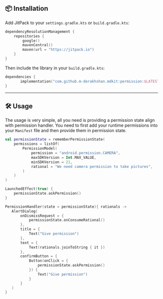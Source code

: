## 📦 Installation

Add JitPack to your `settings.gradle.kts` or `build.gradle.kts`:

```kotlin
dependencyResolutionManagement {
    repositories {
        google()
        mavenCentral()
        maven(url = "https://jitpack.io")
    }
}
````

Then include the library in your `build.gradle.kts`:

```kotlin
dependencies {
       implementation("com.github.m-derakhshan.mdkit:permission:$LATEST_VERSION")
}
```

---

## 🛠️ Usage

The usage is very simple, all you need is providing a permission state align with permission handler.
You need to first add your runtime permissions into your `Manifest` file and then provide them in permission state.

```kotlin
val permissionState = rememberPermissionState(
    permissions = listOf(
        PermissionModel(
            permission = "android.permission.CAMERA",
            maxSDKVersion = Int.MAX_VALUE,
            minSDKVersion = 21,
            rational = "We need camera permission to take pictures",
        )
    )
)

LaunchedEffect(true) {
    permissionState.askPermission()
}

PermissionHandler(state = permissionState){ rationals ->
   AlertDialog(
       onDismissRequest = {
           permissionState.onConsumeRational()
       },
       title = {
           Text("Give permission")
       },
       text = {
           Text(rationals.joinToString { it })
       },
       confirmButton = {
           Button(onClick = {
               permissionState.askPermission()
           }) {
               Text("Give permission")
           }
       }
   )
}
```
